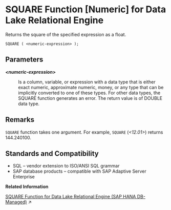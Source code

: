 <!-- loioa582f08784f210158c9aebe92c8ae80f -->

# SQUARE Function \[Numeric\] for Data Lake Relational Engine

Returns the square of the specified expression as a float.



```
SQUARE ( <numeric-expression> );
```



<a name="loioa582f08784f210158c9aebe92c8ae80f__SQUARE_parm1"/>

## Parameters


<dl>
<dt><b>

*<numeric-expression\>*

</b></dt>
<dd>

Is a column, variable, or expression with a data type that is either exact numeric, approximate numeric, money, or any type that can be implicitly converted to one of these types. For other data types, the SQUARE function generates an error. The return value is of DOUBLE data type.



</dd>
</dl>



<a name="loioa582f08784f210158c9aebe92c8ae80f__SQUARE_remarks1"/>

## Remarks

`SQUARE` function takes one argument. For example, `SQUARE` \(*<12.01\>*\) returns 144.240100.



<a name="loioa582f08784f210158c9aebe92c8ae80f__SQUARE_standards1"/>

## Standards and Compatibility

-   SQL – vendor extension to ISO/ANSI SQL grammar
-   SAP database products – compatible with SAP Adaptive Server Enterprise

**Related Information**  


[SQUARE Function for Data Lake Relational Engine (SAP HANA DB-Managed)](https://help.sap.com/viewer/a898e08b84f21015969fa437e89860c8/2023_4_QRC/en-US/b449a8a0b1e949ef81aceed2ee770dd3.html "Returns the square of the specified expression as a float.") :arrow_upper_right:


